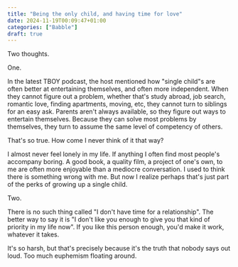 ```yaml
---
title: "Being the only child, and having time for love"
date: 2024-11-19T00:09:47+01:00
categories: ["Babble"]
draft: true
---
```


Two thoughts.

One. 

In the latest TBOY podcast, the host mentioned how "single child"s are often better at entertaining themselves, and often more independent. When they cannot figure out a problem, whether that's study abroad, job search, romantic love, finding apartments, moving, etc, they cannot turn to siblings for an easy ask. Parents aren't always available, so they figure out ways to entertain themselves. Because they can solve most problems by themselves, they turn to assume the same level of competency of others.   

That's so true. How come I never think of it that way?     

I almost never feel lonely in my life. If anything I often find most people's accompany boring. A good book, a quality film, a project of one's own, to me are often more enjoyable than a mediocre conversation. I used to think there is something wrong with me. But now I realize perhaps that's just part of the perks of growing up a single child.    

Two.    

There is no such thing called "I don't have time for a relationship". The better way to say it is "I don't like you enough to give you that kind of priority in my life now". If you like this person enough, you'd make it work, whatever it takes.   

It's so harsh, but that's precisely because it's the truth that nobody says out loud. Too much euphemism floating around.  


